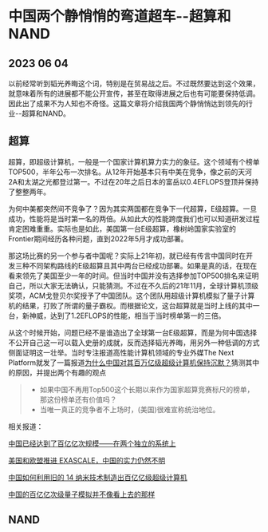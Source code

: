 # 中国两个静悄悄的弯道超车--超算和NAND
## 2023 06 04

以前经常听到韬光养晦这个词，特别是在贸易战之后。不过既然要达到这个效果，就意味着所有的进展都不能公开宣传，甚至在取得进展之后也有可能要保持低调。因此出了成果不为人知也不奇怪。这篇文章将介绍我国两个静悄悄达到领先的行业--超算和NAND。

## 超算

超算，即超级计算机，一般是一个国家计算机算力实力的象征。这个领域有个榜单 TOP500，半年公布一次排名。从12年开始基本只有中美在竞争，像之前的天河2A和太湖之光都登过第一。不过在20年之后日本的富岳以0.4EFLOPS登顶并保持了整整两年。

为何中美都突然间不竞争了？因为其实两国都在竞争下一代超算，E级超算。一旦成功，性能将是当时第一名的两倍。从如此大的性能跨度我们也可以知道研发过程肯定困难重重。实际也是如此，美国第一台E级超算，橡树岭国家实验室的Frontier期间经历各种问题，直到2022年5月才成功部署。

那这场比赛的另一个参与者中国呢？实际上21年初，就已经有传言中国同时在开发三种不同架构路线的E级超算且其中两台已经成功部署。如果是真的话，在现在看来领先了美国至少一年的时间。但当时中国并没有选择参加TOP500排名来证明自己，所以大家无法确认，只能猜测。不过在不久后的21年11月，全球计算机顶级奖项，ACM戈登贝尔奖授予了中国团队。这个团队用超级计算机模拟了量子计算机的结果，打败了所谓的量子霸权。而根据论文，这台超算就是当时上线的其中一台，新神威，达到了1.2EFLOPS的性能，相当于当时榜单第一的三倍。

从这个时候开始，问题已经不是谁造出了全球第一台E级超算，而是为何中国选择不公开自己这一可以载入史册的成就，反而选择韬光养晦，用另外一种低调的方式侧面证明这一壮举。当时专注报道高性能计算机领域的专业外媒The Next Platform就发了一篇报道[为什么中国对其百万亿级超级计算机保持沉默？](https://www.nextplatform.com/2021/11/15/why-did-china-keep-its-exascale-supercomputers-quiet/)猜测其中的原因，并提出两个有趣的观点

> - 如果中国不再用Top500这个长期以来作为国家超算竞赛标尺的榜单，那这份榜单还有价值吗？
> - 当唯一真正的竞争者不上场时，(美国)很难宣称统治地位。

相关报道：

[中国已经达到了百亿亿次规模——在两个独立的系统上](https://www.nextplatform.com/2021/10/26/china-has-already-reached-exascale-on-two-separate-systems/)

[美国和欧盟推进 EXASCALE，中国的实力仍然不明](https://www.nextplatform.com/2022/11/16/us-and-eu-pushing-ahead-with-exascale-china-efforts-remains-shrouded/)

[中国如何利用旧的 14 纳米技术制造出百亿亿级超级计算机](https://www.nextplatform.com/2022/03/11/pondering-the-cpu-inside-chinas-sunway-oceanlight-supercomputer/)

[中国的百亿亿次级量子模拟并不像看上去的那样](https://www.nextplatform.com/2021/11/18/chinas-exascale-quantum-simulation-not-all-it-appears/)


## NAND
